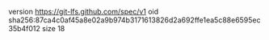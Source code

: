 version https://git-lfs.github.com/spec/v1
oid sha256:87ca4c0af45a8e02a9b974b3171613826d2a692ffe1ea5c88e6595ec35b4f012
size 18
